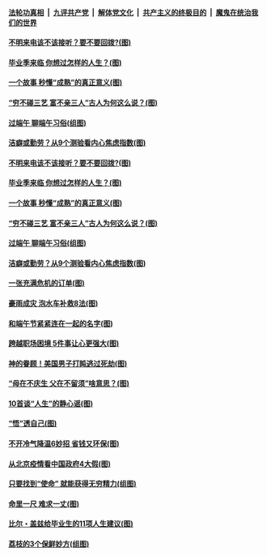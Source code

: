 

####  [法轮功真相](../../../../basic/blob/master/README.md?t=06261431) &nbsp;|&nbsp; [九评共产党](../../../../9ping.md/blob/master/README.md?t=06261431) &nbsp;|&nbsp; [解体党文化](../../../../jtdwh.md/blob/master/README.md?t=06261431)  &nbsp;|&nbsp; [共产主义的终极目的](../../../../gczydzjmd.md/blob/master/README.md?t=06261431) &nbsp;|&nbsp; [魔鬼在统治我们的世界](../../../../mgztzwmdsj.md/blob/master/README.md?t=06261431) 

#### [不明来电该不该接听？要不要回拨?(图)](../pages/p8/936929.md?t=06261431) 

#### [毕业季来临 你想过怎样的人生？(图)](../pages/p8/937661.md?t=06261431) 

#### [一个故事 秒懂“成熟”的真正意义(图)](../pages/p8/936405.md?t=06261431) 

#### [“穷不碰三艺 富不亲三人”古人为何这么说？(图)](../pages/p8/937602.md?t=06261431) 

#### [过端午 聊端午习俗(组图)](../pages/p8/937246.md?t=06261431) 

#### [洁癖或勤劳？从9个测验看内心焦虑指数(图)](../pages/p8/937558.md?t=06261431) 

#### [不明来电该不该接听？要不要回拨?(图)](../pages/p8/936929.md?t=06261431) 

#### [毕业季来临 你想过怎样的人生？(图)](../pages/p8/937661.md?t=06261431) 

#### [一个故事 秒懂“成熟”的真正意义(图)](../pages/p8/936405.md?t=06261431) 

#### [“穷不碰三艺 富不亲三人”古人为何这么说？(图)](../pages/p8/937602.md?t=06261431) 

#### [过端午 聊端午习俗(组图)](../pages/p8/937246.md?t=06261431) 

#### [洁癖或勤劳？从9个测验看内心焦虑指数(图)](../pages/p8/937558.md?t=06261431) 

#### [一张充满危机的订单(图)](../pages/p8/936981.md?t=06261431) 

#### [豪雨成灾 泡水车补救8法(图)](../pages/p8/937526.md?t=06261431) 

#### [和端午节紧紧连在一起的名字(图)](../pages/p8/937448.md?t=06261431) 

#### [跨越职场困境 5件事让心更强大(图)](../pages/p8/937375.md?t=06261431) 

#### [神的眷顾！美国男子打盹逃过死劫(图)](../pages/p8/936985.md?t=06261431) 

#### [“母在不庆生 父在不留须”啥意思？(图)](../pages/p8/937234.md?t=06261431) 

#### [10首谈“人生”的静心谣(图)](../pages/p8/936965.md?t=06261431) 

#### [“悟”透自己(图)](../pages/p8/936972.md?t=06261431) 

#### [不开冷气降温6妙招 省钱又环保(图)](../pages/p8/937329.md?t=06261431) 

#### [从北京疫情看中国政府4大假(图)](../pages/p8/937196.md?t=06261431) 

#### [只要找到“使命” 就能获得无穷精力(组图)](../pages/p8/937159.md?t=06261431) 

#### [命里一尺 难求一丈(图)](../pages/p8/936782.md?t=06261431) 

#### [比尔・盖兹给毕业生的11项人生建议(图)](../pages/p8/936231.md?t=06261431) 

#### [荔枝的3个保鲜妙方(组图)](../pages/p8/936950.md?t=06261431) 

